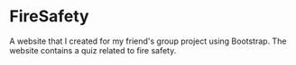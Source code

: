 # FireSafety
A website that I created for my friend's group project using Bootstrap.
The website contains a quiz related to fire safety.
